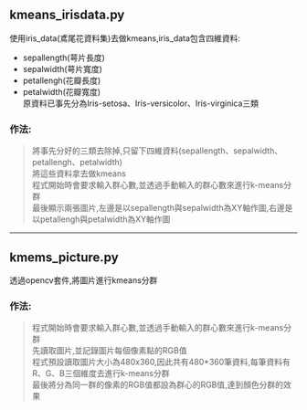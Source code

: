 ## kmeans_irisdata.py
使用iris_data(鳶尾花資料集)去做kmeans,iris_data包含四維資料:
- sepallength(萼片長度)
- sepalwidth(萼片寬度)
- petallengh(花瓣長度)
- petalwidth(花瓣寬度)  
原資料已事先分為Iris-setosa、Iris-versicolor、Iris-virginica三類  
### 作法:
>將事先分好的三類去除掉,只留下四維資料(sepallength、sepalwidth、petallengh、petalwidth)  
將這些資料拿去做kmeans  
程式開始時會要求輸入群心數,並透過手動輸入的群心數來進行k-means分群  
最後顯示兩張圖片,左邊是以sepallength與sepalwidth為XY軸作圖,右邊是以petallengh與petalwidth為XY軸作圖  
---
## kmems_picture.py
透過opencv套件,將圖片進行kmeans分群  
### 作法:
>程式開始時會要求輸入群心數,並透過手動輸入的群心數來進行k-means分群  
先讀取圖片,並記錄圖片每個像素點的RGB值  
程式預設讀取圖片大小為480x360,因此共有480*360筆資料,每筆資料有R、G、B三個維度去進行k-means分群  
最後將分為同一群的像素的RGB值都設為群心的RGB值,達到顏色分群的效果
